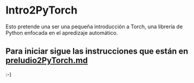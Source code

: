 # Intro2PyTorch

Esto pretende una ser una pequeña introducción a Torch, una librería de Python enfocada en el apredizaje automático.

## Para iniciar sigue las instrucciones que están en [preludio2PyTorch.md](https://github.com/elhacs/Intro2PyTorch/blob/main/preludio2PyTorch.md)

:-)
